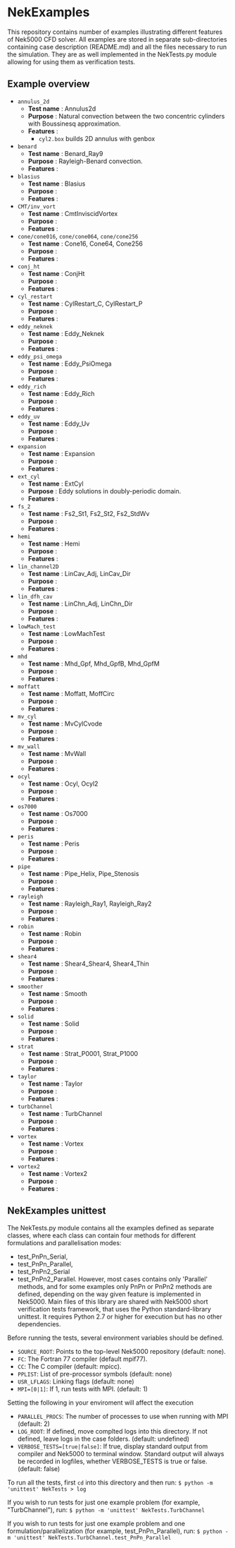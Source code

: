 # NekExamples

This repository contains number of examples illustrating different features
of Nek5000 CFD solver. All examples are stored in separate sub-directories
containing case description (README.md) and all the files necessary to run
the simulation. They are as well implemented in the NekTests.py module allowing
for using them as verification tests.

## Example overview

* `annulus_2d`
  * __Test name__ : Annulus2d
  * __Purpose__ : Natural convection between the two concentric cylinders with Boussinesq approximation.
  * __Features__ : 
  	* `cyl2.box` builds 2D annulus with genbox
* `benard`
  * __Test name__ : Benard_Ray9
  * __Purpose__ : Rayleigh-Benard convection.
  * __Features__ :
* `blasius`
  * __Test name__ : Blasius
  * __Purpose__ :
  * __Features__ :
* `CMT/inv_vort`
  * __Test name__ : CmtInviscidVortex
  * __Purpose__ :
  * __Features__ :
* `cone/cone016`, `cone/cone064`, `cone/cone256`
  * __Test name__ : Cone16,  Cone64, Cone256
  * __Purpose__ :
  * __Features__ :
* `conj_ht`
  * __Test name__ :  ConjHt
  * __Purpose__ :
  * __Features__ :
* `cyl_restart`
  * __Test name__ : CylRestart_C, CylRestart_P
  * __Purpose__ :
  * __Features__ :
* `eddy_neknek`
  * __Test name__ : Eddy_Neknek
  * __Purpose__ :
  * __Features__ :
* `eddy_psi_omega`
  * __Test name__ : Eddy_PsiOmega
  * __Purpose__ :
  * __Features__ :
* `eddy_rich`
  * __Test name__ : Eddy_Rich
  * __Purpose__ :
  * __Features__ :
* `eddy_uv`
  * __Test name__ : Eddy_Uv
  * __Purpose__ :
  * __Features__ :
* `expansion`
  * __Test name__ : Expansion
  * __Purpose__ :
  * __Features__ :
* `ext_cyl`
  * __Test name__ : ExtCyl
  * __Purpose__ : Eddy solutions in doubly-periodic domain.
  * __Features__ :
* `fs_2`
  * __Test name__ : Fs2_St1, Fs2_St2, Fs2_StdWv
  * __Purpose__ :
  * __Features__ :
* `hemi`
  * __Test name__ : Hemi
  * __Purpose__ :
  * __Features__ :
* `lin_channel2D`
  * __Test name__ : LinCav_Adj, LinCav_Dir
  * __Purpose__ :
  * __Features__ :
* `lin_dfh_cav`
  * __Test name__ : LinChn_Adj, LinChn_Dir
  * __Purpose__ :
  * __Features__ :
* `lowMach_test`
  * __Test name__ : LowMachTest
  * __Purpose__ :
  * __Features__ :
* `mhd`
  * __Test name__ : Mhd_Gpf, Mhd_GpfB, Mhd_GpfM
  * __Purpose__ :
  * __Features__ :
* `moffatt`
  * __Test name__ : Moffatt, MoffCirc
  * __Purpose__ :
  * __Features__ :
* `mv_cyl`
  * __Test name__ : MvCylCvode
  * __Purpose__ :
  * __Features__ :
* `mv_wall`
  * __Test name__ : MvWall
  * __Purpose__ :
  * __Features__ :
* `ocyl`
  * __Test name__ : Ocyl, Ocyl2
  * __Purpose__ :
  * __Features__ :
* `os7000`
  * __Test name__ : Os7000
  * __Purpose__ :
  * __Features__ :
* `peris`
  * __Test name__ : Peris
  * __Purpose__ :
  * __Features__ :
* `pipe`
  * __Test name__ : Pipe_Helix, Pipe_Stenosis
  * __Purpose__ :
  * __Features__ :
* `rayleigh`
  * __Test name__ : Rayleigh_Ray1, Rayleigh_Ray2
  * __Purpose__ :
  * __Features__ :
* `robin`
  * __Test name__ : Robin
  * __Purpose__ :
  * __Features__ :
* `shear4`
  * __Test name__ : Shear4_Shear4, Shear4_Thin
  * __Purpose__ :
  * __Features__ :
* `smoother`
  * __Test name__ : Smooth
  * __Purpose__ :
  * __Features__ :
* `solid`
  * __Test name__ : Solid
  * __Purpose__ :
  * __Features__ :
* `strat`
  * __Test name__ : Strat_P0001, Strat_P1000
  * __Purpose__ :
  * __Features__ :
* `taylor`
  * __Test name__ : Taylor
  * __Purpose__ :
  * __Features__ :
* `turbChannel`
  * __Test name__ : TurbChannel
  * __Purpose__ :
  * __Features__ :
* `vortex`
  * __Test name__ : Vortex
  * __Purpose__ :
  * __Features__ :
* `vortex2`
  * __Test name__ : Vortex2
  * __Purpose__ :
  * __Features__ :


## NekExamples unittest

The NekTests.py module contains all the examples defined as separate classes,
where each class can contain four methods for different formulations and
parallelisation modes:
* test_PnPn_Serial,
* test_PnPn_Parallel,
* test_PnPn2_Serial
* test_PnPn2_Parallel.
However, most cases contains only 'Parallel' methods, and for some examples only
PnPn or PnPn2 methods are defined, depending on the way given feature is implemented
in Nek5000. Main files of this library are shared with Nek5000 short verification
tests framework, that uses the Python standard-library unittest. It requires
Python 2.7 or higher for execution but has no other dependencies.

Before running the tests, several environment variables should be defined.

* `SOURCE_ROOT`: Points to the top-level Nek5000 repository (default: none).
* `FC`: The Fortran 77 compiler (default mpif77).
* `CC`: The C compiler (default: mpicc).
* `PPLIST`: List of pre-processor symbols (default: none)
* `USR_LFLAGS`: Linking flags (default: none)
* `MPI=[0|1]`: If 1, run tests with MPI. (default: 1)

Setting the following in your enviroment will affect the execution

* `PARALLEL_PROCS`: The number of processes to use when running with MPI
  (default: 2)
* `LOG_ROOT`: If defined, move complted logs into this directory.  If not defined,
  leave logs in the case folders.  (default: undefined)
* `VERBOSE_TESTS=[true|false]`: If true, display standard output from compiler and
   Nek5000 to terminal window.  Standard output will always be recorded in
   logfiles, whether VERBOSE_TESTS is true or false.  (default: false)

To run all the tests, first `cd` into this directory and then run:
`$ python -m 'unittest' NekTests > log`

If you wish to run tests for just one example problem (for example, "TurbChannel"), run:
`$ python -m 'unittest' NekTests.TurbChannel`

If you wish to run tests for just one example problem and one
formulation/parallelization (for example, test_PnPn_Parallel), run:
`$ python -m 'unittest' NekTests.TurbChannel.test_PnPn_Parallel`